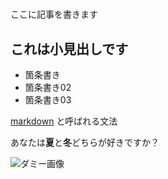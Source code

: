 # 

ここに記事を書きます

## これは小見出しです

- 箇条書き
- 箇条書き02
- 箇条書き03

[markdown](https://growi.cloud/blog/738) と呼ばれる文法

あなたは**夏**と**冬**どちらが好きですか？


![ダミー画像](publics/images/blogs/kumon.jpg)
